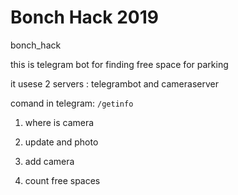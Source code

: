 # Bonch Hack 2019
bonch_hack

this is telegram bot for finding free space for parking

it usese 2 servers : telegrambot and cameraserver

comand in telegram: ```/getinfo```

1) where is camera

2) update and photo

3) add camera

4) count free spaces
